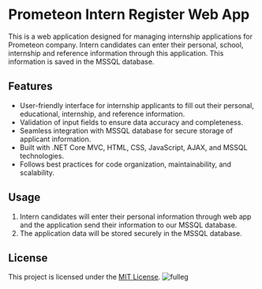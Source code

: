 # Prometeon Intern Register Web App

This is a web application designed for managing internship applications for Prometeon company. Intern candidates can enter their personal, school, internship and reference information through this application. This information is saved in the MSSQL database.

## Features

- User-friendly interface for internship applicants to fill out their personal, educational, internship, and reference information.
- Validation of input fields to ensure data accuracy and completeness.
- Seamless integration with MSSQL database for secure storage of applicant information.
- Built with .NET Core MVC, HTML, CSS, JavaScript, AJAX, and MSSQL technologies.
- Follows best practices for code organization, maintainability, and scalability.

## Usage

1. Intern candidates will enter their personal information through web app and the application send their information to our MSSQL database.
2. The application data will be stored securely in the MSSQL database.


## License

This project is licensed under the [MIT License](LICENSE).
![fulleg](https://github.com/kubicix/Prometeon-Intern-Register-Web-App-with-.NET-Core/assets/96316375/fc2fe919-8637-40ff-8690-7568777bc43f)

